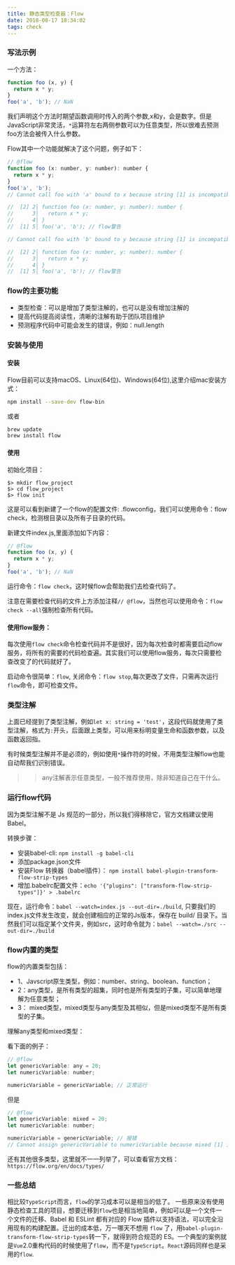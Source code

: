 ```yaml
---
title: 静态类型检查器：Flow
date: 2018-08-17 18:34:02
tags: check
---
```


### 写法示例

一个方法：

```javascript
function foo (x, y) {
  return x * y;
}
foo('a', 'b'); // NaN
```

我们声明这个方法时期望函数调用时传入的两个参数,x和y，会是数字。但是JavaScript非常灵活，`*`运算符左右两侧参数可以为任意类型，所以很难去预测foo方法会被传入什么参数。

Flow其中一个功能就解决了这个问题，例子如下：

```javascript
// @flow
function foo (x: number, y: number): number {
  return x * y;
}
foo('a', 'b');
// Cannot call foo with 'a' bound to x because string [1] is incompatible with number [2].

//  [2] 2│ function foo (x: number, y: number): number {
//      3│   return x * y;
//      4│ }
//  [1] 5│ foo('a', 'b'); // flow警告

// Cannot call foo with 'b' bound to y because string [1] is incompatible with number [2].

//  [2] 2│ function foo (x: number, y: number): number {
//      3│   return x * y;
//      4│ }
//  [1] 5│ foo('a', 'b'); // flow警告
```

### flow的主要功能

- 类型检查：可以是增加了类型注解的，也可以是没有增加注解的
- 提高代码提高阅读性，清晰的注解有助于团队项目维护
- 预测程序代码中可能会发生的错误，例如：null.length

### 安装与使用

#### 安装

Flow目前可以支持macOS、Linux(64位)、Windows(64位),这里介绍mac安装方式：

```bash
npm install --save-dev flow-bin
```
或者
```bash
brew update
brew install flow
```

#### 使用

初始化项目：

```
$> mkdir flow_project
$> cd flow_project
$> flow init
```

这是可以看到新建了一个flow的配置文件: .flowconfig，我们可以使用命令：flow check，检测根目录以及所有子目录的代码。

新建文件index.js,里面添加如下内容：

```javascript
// @flow
function foo (x, y) {
  return x * y;
}
foo('a', 'b'); // NaN
```

运行命令：`flow check`，这时候flow会帮助我们去检查代码了。

注意在需要检查代码的文件上方添加注释`// @flow`，当然也可以使用命令：`flow check --all`强制检查所有代码。

#### 使用flow服务：

每次使用`flow check`命令检查代码并不是很好，因为每次检查时都需要启动flow服务，将所有的需要的代码检查遍。其实我们可以使用flow服务，每次只需要检查改变了的代码就好了。

启动命令很简单：`flow`, 关闭命令：`flow stop`,每次更改了文件，只需再次运行`flow`命令，即可检查文件。

### 类型注解

上面已经提到了类型注解，例如`let x: string = 'test'`，这段代码就使用了类型注解，格式为`:`开头，后面跟上类型，可以用来标明变量生命和函数参数，以及函数返回指。

有时候类型注解并不是必须的，例如使用`*`操作符的时候，不用类型注解flow也能自动帮我们识别错误。

>> any注解表示任意类型，一般不推荐使用，除非知道自己在干什么。

### 运行flow代码

因为类型注解不是 Js 规范的一部分，所以我们得移除它，官方文档建议使用 Babel。

转换步骤：

- 安装babel-cli: `npm install -g babel-cli`
- 添加package.json文件
- 安装Flow 转换器（babel插件）： `npm install babel-plugin-transform-flow-strip-types`
- 增加.babelrc配置文件：`echo '{"plugins": ["transform-flow-strip-types"]}' > .babelrc`

现在，运行命令：`babel --watch=index.js --out-dir=./build`, 只要我们的index.js文件发生改变，就会创建相应的正常的Js版本，保存在 build/ 目录下。当然我们可以指定某个文件夹，例如src，这时命令就为：`babel --watch=./src --out-dir=./build`

### flow内置的类型

flow的内置类型包括： 
- 1、Javscript原生类型，例如：number、string、boolean、function；
- 2：any类型，是所有类型的超集，同时也是所有类型的子集，可以简单地理解为任意类型；
- 3： mixed类型，mixed类型与any类型及其相似，但是mixed类型不是所有类型的子集。

理解any类型和mixed类型：

看下面的例子：

```javascript
// @flow
let genericVariable: any = 20;
let numericVariable: number;

numericVariable = genericVariable; // 正常运行
```
但是
```javascript
// @flow
let genericVariable: mixed = 20;
let numericVariable: number;

numericVariable = genericVariable; // 报错
// Cannot assign genericVariable to numericVariable because mixed [1] is incompatible with number [2].
```

还有其他很多类型，这里就不一一列举了，可以查看官方文档：`https://flow.org/en/docs/types/`

### 一些总结

相比较`TypeScript`而言，`flow`的学习成本可以是相当的低了。 一些原来没有使用静态检查工具的项目，想要迁移到`flow`也是相当地简单，例如可以是一个文件一个文件的迁移、Babel 和 ESLint 都有对应的 Flow 插件以支持语法，可以完全沿用现有的构建配置。迁出的成本低，万一哪天不想用 `flow` 了，用`babel-plugin-transform-flow-strip-types`转一下，就得到符合规范的 ES。一个典型的案例就是`Vue`2.0重构代码的时候使用了`flow`，而不是`TypeScript`。`React`源码同样也是采用的`flow`.